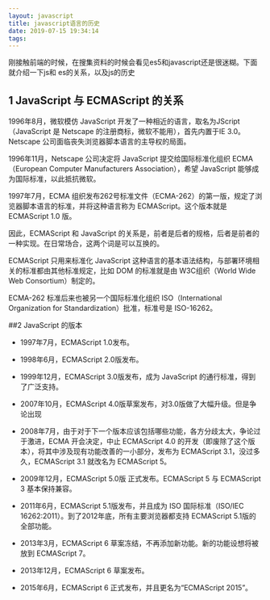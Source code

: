 ```yaml
---
layout: javascript
title: javascript语言的历史
date: 2019-07-15 19:34:14
tags:
---
```


刚接触前端的时候，在搜集资料的时候会看见es5和javascript还是很迷糊。下面就介绍一下js和
es的关系，以及js的历史

<!-- more  -->


## 1 JavaScript 与 ECMAScript 的关系

1996年8月，微软模仿 JavaScript 开发了一种相近的语言，取名为JScript（JavaScript 是 Netscape 的注册商标，微软不能用），首先内置于IE 3.0。Netscape 公司面临丧失浏览器脚本语言的主导权的局面。

1996年11月，Netscape 公司决定将 JavaScript 提交给国际标准化组织 ECMA（European Computer Manufacturers Association），希望 JavaScript 能够成为国际标准，以此抵抗微软。


1997年7月，ECMA 组织发布262号标准文件（ECMA-262）的第一版，规定了浏览器脚本语言的标准，并将这种语言称为 ECMAScript。这个版本就是 ECMAScript 1.0 版。


因此，ECMAScript 和 JavaScript 的关系是，前者是后者的规格，后者是前者的一种实现。在日常场合，这两个词是可以互换的。


ECMAScript 只用来标准化 JavaScript 这种语言的基本语法结构，与部署环境相关的标准都由其他标准规定，比如 DOM 的标准就是由 W3C组织（World Wide Web Consortium）制定的。

ECMA-262 标准后来也被另一个国际标准化组织 ISO（International Organization for Standardization）批准，标准号是 ISO-16262。




##2 JavaScript 的版本

- 1997年7月，ECMAScript 1.0发布。

- 1998年6月，ECMAScript 2.0版发布。

- 1999年12月，ECMAScript 3.0版发布，成为 JavaScript 的通行标准，得到了广泛支持。

- 2007年10月，ECMAScript 4.0版草案发布，对3.0版做了大幅升级。但是争论出现

- 2008年7月，由于对于下一个版本应该包括哪些功能，各方分歧太大，争论过于激进，ECMA 开会决定，中止 ECMAScript 4.0 的开发（即废除了这个版本），将其中涉及现有功能改善的一小部分，发布为 ECMAScript 3.1，没过多久，ECMAScript 3.1 就改名为 ECMAScript 5。

- 2009年12月，ECMAScript 5.0版 正式发布。ECMAScript 5 与 ECMAScript 3 基本保持兼容。

- 2011年6月，ECMAScript 5.1版发布，并且成为 ISO 国际标准（ISO/IEC 16262:2011）。到了2012年底，所有主要浏览器都支持 ECMAScript 5.1版的全部功能。

- 2013年3月，ECMAScript 6 草案冻结，不再添加新功能。新的功能设想将被放到 ECMAScript 7。

- 2013年12月，ECMAScript 6 草案发布。

- 2015年6月，ECMAScript 6 正式发布，并且更名为“ECMAScript 2015”。
